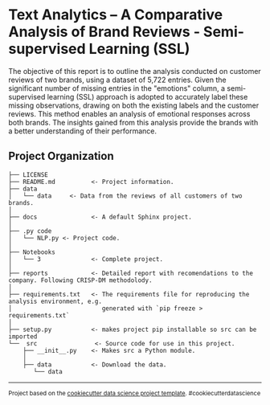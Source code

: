 Text Analytics – A Comparative Analysis of Brand Reviews - Semi-supervised Learning (SSL)
==============================

The objective of this report is to outline the analysis conducted on customer reviews of two brands, using a dataset of 5,722 entries. Given the significant number of missing entries in the "emotions" column, a semi-supervised learning (SSL) approach is adopted to accurately label these missing observations, drawing on both the existing labels and the customer reviews. This method enables an analysis of emotional responses across both brands. The insights gained from this analysis provide the brands with a better understanding of their performance.

Project Organization
------------

    ├── LICENSE
    ├── README.md          <- Project information.
    ├── data
    │   └── data     <- Data from the reviews of all customers of two brands.  
    │
    ├── docs               <- A default Sphinx project.
    │
    ├── .py code           
    │   └── NLP.py <- Project code. 
    │
    ├── Notebooks
    │   └── 3              <- Complete project.
    │
    ├── reports            <- Detailed report with recomendations to the company. Following CRISP-DM methodolody.
    │
    ├── requirements.txt   <- The requirements file for reproducing the analysis environment, e.g.
    │                         generated with `pip freeze > requirements.txt`
    │
    ├── setup.py           <- makes project pip installable so src can be imported
    └──  src                <- Source code for use in this project.
        ├── __init__.py    <- Makes src a Python module.
        │
        ├── data           <- Download the data.
           └── data
        


--------

<p><small>Project based on the <a target="_blank" href="https://drivendata.github.io/cookiecutter-data-science/">cookiecutter data science project template</a>. #cookiecutterdatascience</small></p>
